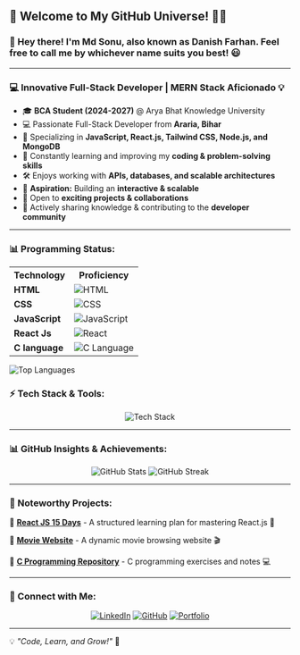 ## 🎉 Welcome to My GitHub Universe! 🌌🚀

### 👋 Hey there! I'm **Md Sonu**, also known as **Danish Farhan**. Feel free to call me by whichever name suits you best! 😃
---
### 💻 **Innovative Full-Stack Developer | MERN Stack Aficionado** 💡

- 🎓 **BCA Student (2024-2027)** @ Arya Bhat Knowledge University
- 💻 Passionate Full-Stack Developer from **Araria, Bihar**
- 🚀 Specializing in **JavaScript, React.js, Tailwind CSS, Node.js, and MongoDB**
- 🌱 Constantly learning and improving my **coding & problem-solving skills**
- 🛠️ Enjoys working with **APIs, databases, and scalable architectures**
- 🎯 **Aspiration:** Building an **interactive & scalable**
- 🤝 Open to **exciting projects & collaborations**
- 📢 Actively sharing knowledge & contributing to the **developer community**

---
### 📊 Programming Status:



<table  align="center>
    <tr>
        <td>
            <h2>Technology Proficiency</h2>
            <table align="center">
                <tr>
                    <th>Technology</th>
                    <th>Proficiency</th>
                </tr>
                <tr>
                    <td><strong>HTML</strong></td>
                   <td><img src="https://img.shields.io/badge/HTML-80%25-orange" alt="HTML" /></td>
                </tr>
                <tr>
                    <td><strong>CSS</strong></td>
                    <td><img src="https://img.shields.io/badge/CSS-80%25-blue" alt="CSS" /></td>
                </tr>
                <tr>
                    <td><strong>JavaScript</strong></td>
                    <td><img src="https://img.shields.io/badge/JavaScript-50%25-yellow" alt="JavaScript" /></td>
                </tr>
                <tr>
                    <td><strong>React Js</strong></td>
                    <td><img src="https://img.shields.io/badge/React-50%25-lightblue" alt="React" /></td>
                </tr>
                <tr>
                    <td><strong>C language</strong></td>
                    <td><img src="https://img.shields.io/badge/C-55%25-green" alt="C Language" /></td>
                </tr>
            </table>
        </td>
        <td align="center">
            <img src="https://github-readme-stats.vercel.app/api/top-langs/?username=danish-farhan07&layout=compact&theme=tokyonight" 
                 alt="Top Languages">
        </td>
    </tr>
</table>


### ⚡ Tech Stack & Tools:

<div align="center">
  <img src="https://skillicons.dev/icons?i=html,css,tailwind,js,react,nodejs,express,mongodb,git,github" alt="Tech Stack" />
</div>

---

### 📊 GitHub Insights & Achievements:
<div align="center">
  <img src="https://github-readme-stats.vercel.app/api?username=danish-farhan07&show_icons=true&theme=tokyonight" alt="GitHub Stats" />
  <img src="https://github-readme-streak-stats.herokuapp.com/?user=danish-farhan07&theme=tokyonight" alt="GitHub Streak" />
</div>

---

### 🚀 Noteworthy Projects:

📌 **[React JS 15 Days](https://github.com/danish-farhan07/react-js-15-days)** - A structured learning plan for mastering React.js 🚀

📌 **[Movie Website](https://github.com/danish-farhan07/movie-website)** - A dynamic movie browsing website 🎬

📌 **[C Programming Repository](https://github.com/danish-farhan07/c-programming)** - C programming exercises and notes 💻

---

### 🤝 Connect with Me:

<div align="center">
  <a href="https://linkedin.com/in/danish-farhan"><img src="https://img.shields.io/badge/LinkedIn-0A66C2?style=for-the-badge&logo=linkedin&logoColor=white" alt="LinkedIn" /></a>
  <a href="https://github.com/danish-farhan07"><img src="https://img.shields.io/badge/GitHub-181717?style=for-the-badge&logo=github&logoColor=white" alt="GitHub" /></a>
  <a href="https://danishfarhan.dev"><img src="https://img.shields.io/badge/Portfolio-FF5722?style=for-the-badge&logo=web&logoColor=white" alt="Portfolio" /></a>
</div>

---

💡 _"Code, Learn, and Grow!"_ 🚀
